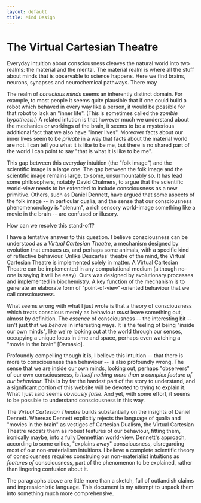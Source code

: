 ```yaml
---
layout: default
title: Mind Design
---
```


# The Virtual Cartesian Theatre

Everyday intuition about consciousness cleaves the natural world into
two realms: the material and the mental. The material realm is where all
the stuff about minds that is observable to science happens. Here we
find brains, neurons, synapses and neurochemical pathways. There may

The realm of _conscious minds_ seems an inherently distinct domain. For
example, to most people it seems quite plausible that if one could build
a robot which behaved in every way like a person, it would be possible
for that robot to lack an "inner life". (This is sometimes called the
_zombie hypothesis_.) A related intution is that however much we
understand about the mechanics or workings of the brain, it seems to be
a mysterious additional fact that we also have "inner lives". Moreover
facts about our inner lives seem to be _private_ in a way that facts
about the material world are not. I can tell you what it is like to be
me, but there is no shared part of the world I can point to say "that is
what it is like to be me".

This gap between this everyday intuition (the "folk image") and the
scientific image is a large one. The gap between the folk image and the
scientific image remains large, to some, unsurmountably so. It has lead
some philosophers, notably David Chalmers, to argue that the scientific
world-view needs to be extended to include consciousness as a new
primitive. Others, such as Daniel Dennett, have argued that some aspects
of the folk image -- in particular qualia, and the sense that our
consciousness phenomenonology is "plenum", a rich sensory world-image
something like a movie in the brain -- are confused or illusory.

How can we resolve this stand-off?

I have a tentative answer to this question. I believe consciousness can
be understood as a _Virtual Cartesian Theatre_, a mechanism designed by
evolution that embues us, and perhaps some animals, with a specific kind
of reflective behaviour. Unlike Descartes' theatre of the mind, the
Virtual Cartesian Theatre is implemented solely in matter. A Virtual
Cartesian Theatre can be implemented in any computational medium
(although no-one is saying it will be easy). Ours was designed by
evolutionary processes and implemented in biochemistry. A key function
of the mechanism is to generate an elaborate form of
"point-of-view"-oriented behaviour that we call consciousness.

What seems wrong with what I just wrote is that a theory of
consciousness which treats conscious merely as behaviour _must_ leave
something out, almost by definition. The _essence_ of consciousness --
the interesting bit -- isn't just that we _behave_ in interesting ways.
It is the feeling of being "inside our own minds", like we're looking
out at the world through our senses, occupying a unique locus in time
and space, perhaps even watching a "movie in the brain" [Damasio].

Profoundly compelling though it is, I believe this intuition -- that
there is more to consciousness than behaviour -- is also profoundly
wrong. The sense that we are inside our own minds, looking out, perhaps
"observers" of our own consciousness, _is itself nothing more than a
complex feature of our behaviour_. This is by far the hardest part of
the story to understand, and a significant portion of this website will
be devoted to trying to explain it. What I just said seems _obviously
false_. And yet, with some effort, it seems to be possible to understand
consciousness in this way.

The _Virtual Cartesian Theatre_ builds substantially on the insights of
Daniel Dennett. Whereas Dennett explicitly rejects the language of
qualia and "movies in the brain" as vestiges of Cartesian Dualism, the
Virtual Cartesian Theatre _recasts_ them as robust features of our
behaviour, fitting them, ironically maybe, into a fully Dennettian
world-view. Dennett's approach, according to some critics, "explains
away" consciousness, disregarding most of our non-materialism
intuitions. I believe a complete scientific theory of consciousness
requires construing our non-materialist intuitions as _features of_
consciousness, part of the phenomenon to be explained, rather than
lingering confusion about it.

The paragraphs above are little more than a sketch, full of outlandish
claims and impressionistic language. This document is my attempt to
unpack them into something much more comprehensive.
